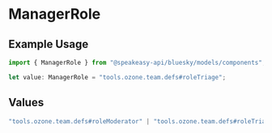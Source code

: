 # ManagerRole

## Example Usage

```typescript
import { ManagerRole } from "@speakeasy-api/bluesky/models/components";

let value: ManagerRole = "tools.ozone.team.defs#roleTriage";
```

## Values

```typescript
"tools.ozone.team.defs#roleModerator" | "tools.ozone.team.defs#roleTriage" | "tools.ozone.team.defs#roleAdmin"
```